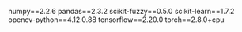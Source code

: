 numpy==2.2.6
pandas==2.3.2
scikit-fuzzy==0.5.0
scikit-learn==1.7.2
opencv-python==4.12.0.88
tensorflow==2.20.0
torch==2.8.0+cpu